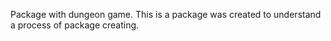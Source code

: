 Package with dungeon game.
This is a package was created to understand a process of package creating. 